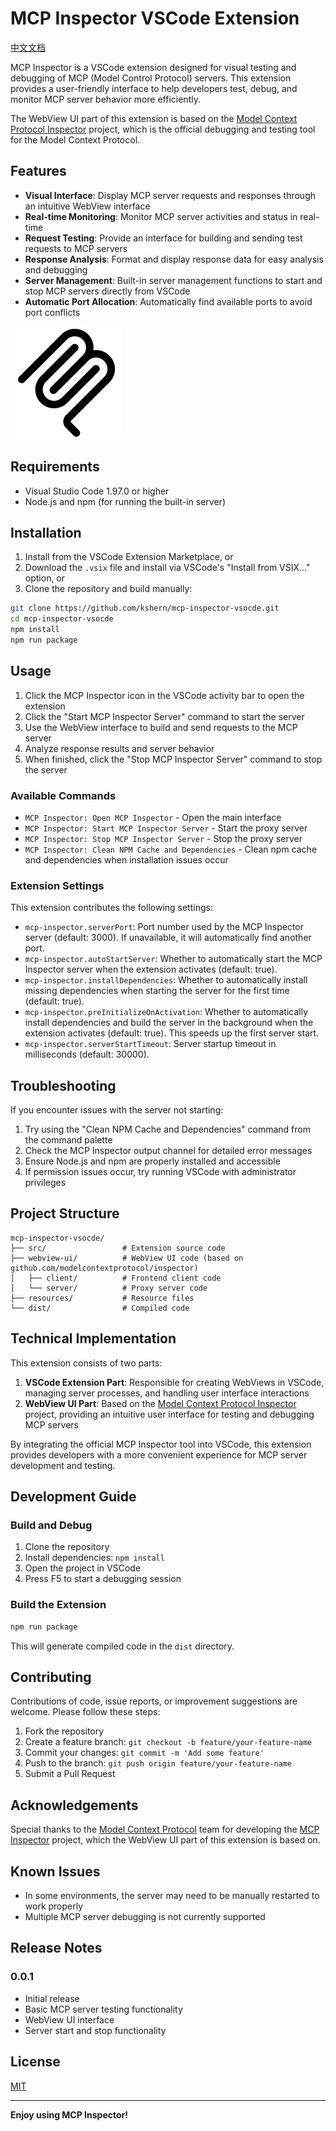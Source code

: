 # MCP Inspector VSCode Extension

[中文文档](README_ZH.md)

MCP Inspector is a VSCode extension designed for visual testing and debugging of MCP (Model Control Protocol) servers. This extension provides a user-friendly interface to help developers test, debug, and monitor MCP server behavior more efficiently.

The WebView UI part of this extension is based on the [Model Context Protocol Inspector](https://github.com/modelcontextprotocol/inspector) project, which is the official debugging and testing tool for the Model Context Protocol.

## Features

- **Visual Interface**: Display MCP server requests and responses through an intuitive WebView interface
- **Real-time Monitoring**: Monitor MCP server activities and status in real-time
- **Request Testing**: Provide an interface for building and sending test requests to MCP servers
- **Response Analysis**: Format and display response data for easy analysis and debugging
- **Server Management**: Built-in server management functions to start and stop MCP servers directly from VSCode
- **Automatic Port Allocation**: Automatically find available ports to avoid port conflicts

![MCP Inspector Interface](resources/mcp.png)

## Requirements

- Visual Studio Code 1.97.0 or higher
- Node.js and npm (for running the built-in server)

## Installation

1. Install from the VSCode Extension Marketplace, or
2. Download the `.vsix` file and install via VSCode's "Install from VSIX..." option, or
3. Clone the repository and build manually:

```bash
git clone https://github.com/kshern/mcp-inspector-vsocde.git
cd mcp-inspector-vsocde
npm install
npm run package
```

## Usage

1. Click the MCP Inspector icon in the VSCode activity bar to open the extension
2. Click the "Start MCP Inspector Server" command to start the server
3. Use the WebView interface to build and send requests to the MCP server
4. Analyze response results and server behavior
5. When finished, click the "Stop MCP Inspector Server" command to stop the server

### Available Commands

- `MCP Inspector: Open MCP Inspector` - Open the main interface
- `MCP Inspector: Start MCP Inspector Server` - Start the proxy server
- `MCP Inspector: Stop MCP Inspector Server` - Stop the proxy server
- `MCP Inspector: Clean NPM Cache and Dependencies` - Clean npm cache and dependencies when installation issues occur

### Extension Settings

This extension contributes the following settings:

- `mcp-inspector.serverPort`: Port number used by the MCP Inspector server (default: 3000). If unavailable, it will automatically find another port.
- `mcp-inspector.autoStartServer`: Whether to automatically start the MCP Inspector server when the extension activates (default: true).
- `mcp-inspector.installDependencies`: Whether to automatically install missing dependencies when starting the server for the first time (default: true).
- `mcp-inspector.preInitializeOnActivation`: Whether to automatically install dependencies and build the server in the background when the extension activates (default: true). This speeds up the first server start.
- `mcp-inspector.serverStartTimeout`: Server startup timeout in milliseconds (default: 30000).

## Troubleshooting

If you encounter issues with the server not starting:

1. Try using the "Clean NPM Cache and Dependencies" command from the command palette
2. Check the MCP Inspector output channel for detailed error messages
3. Ensure Node.js and npm are properly installed and accessible
4. If permission issues occur, try running VSCode with administrator privileges

## Project Structure

```
mcp-inspector-vsocde/
├── src/                 # Extension source code
├── webview-ui/          # WebView UI code (based on github.com/modelcontextprotocol/inspector)
│   ├── client/          # Frontend client code
│   └── server/          # Proxy server code
├── resources/           # Resource files
└── dist/                # Compiled code
```

## Technical Implementation

This extension consists of two parts:

1. **VSCode Extension Part**: Responsible for creating WebViews in VSCode, managing server processes, and handling user interface interactions
2. **WebView UI Part**: Based on the [Model Context Protocol Inspector](https://github.com/modelcontextprotocol/inspector) project, providing an intuitive user interface for testing and debugging MCP servers

By integrating the official MCP Inspector tool into VSCode, this extension provides developers with a more convenient experience for MCP server development and testing.

## Development Guide

### Build and Debug

1. Clone the repository
2. Install dependencies: `npm install`
3. Open the project in VSCode
4. Press F5 to start a debugging session

### Build the Extension

```bash
npm run package
```

This will generate compiled code in the `dist` directory.

## Contributing

Contributions of code, issue reports, or improvement suggestions are welcome. Please follow these steps:

1. Fork the repository
2. Create a feature branch: `git checkout -b feature/your-feature-name`
3. Commit your changes: `git commit -m 'Add some feature'`
4. Push to the branch: `git push origin feature/your-feature-name`
5. Submit a Pull Request

## Acknowledgements

Special thanks to the [Model Context Protocol](https://github.com/modelcontextprotocol) team for developing the [MCP Inspector](https://github.com/modelcontextprotocol/inspector) project, which the WebView UI part of this extension is based on.

## Known Issues

- In some environments, the server may need to be manually restarted to work properly
- Multiple MCP server debugging is not currently supported

## Release Notes

### 0.0.1

- Initial release
- Basic MCP server testing functionality
- WebView UI interface
- Server start and stop functionality

## License

[MIT](LICENSE)

---

**Enjoy using MCP Inspector!**
